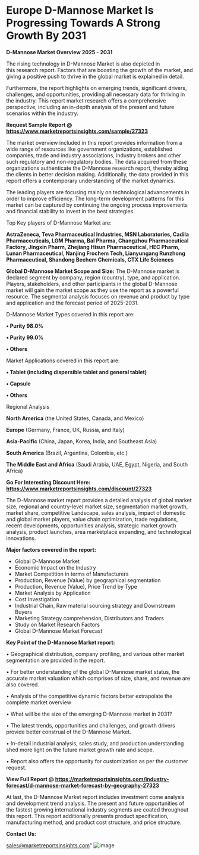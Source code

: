 # Europe D-Mannose Market Is Progressing Towards A Strong Growth By 2031

<Strong> D-Mannose Market Overview 2025 - 2031</strong>

The rising technology in D-Mannose Market is also depicted in this research report. Factors that are boosting the growth of the market, and giving a positive push to thrive in the global market is explained in detail.

Furthermore, the report highlights on emerging trends, significant drivers, challenges, and opportunities, providing all necessary data for thriving in the industry. This report market research offers a comprehensive perspective, including an in-depth analysis of the present and future scenarios within the industry.

<strong>Request Sample Report @ <a href=https://www.marketreportsinsights.com/sample/27323>https://www.marketreportsinsights.com/sample/27323</a></strong>

The market overview included in this report provides information from a wide range of resources like government organizations, established companies, trade and industry associations, industry brokers and other such regulatory and non-regulatory bodies. The data acquired from these organizations authenticate the D-Mannose research report, thereby aiding the clients in better decision making. Additionally, the data provided in this report offers a contemporary understanding of the market dynamics.

The leading players are focusing mainly on technological advancements in order to improve efficiency. The long-term development patterns for this market can be captured by continuing the ongoing process improvements and financial stability to invest in the best strategies.

Top Key players of D-Mannose Market are:

<strong>AstraZeneca, Teva Pharmaceutical Industries, MSN Laboratories, Cadila Pharmaceuticals, LGM Pharma, Bal Pharma, Changzhou Pharmaceutical Factory, Jingxin Pharm, Zhejiang Hisun Pharmaceutical, HEC Pharm, Lunan Pharmaceutical, Nanjing Frochem Tech, Lianyungang Runzhong Pharmaceutical, Shandong Bechem Chemicals, CTX Life Sciences</strong>

<strong><b>Global D-Mannose Market Scope and Size:</b></strong>
The D-Mannose market is declared segment by company, region (country), type, and application. Players, stakeholders, and other participants in the global D-Mannose market will gain the market scope as they use the report as a powerful resource. The segmental analysis focuses on revenue and product by type and application and the forecast period of 2025-2031.

D-Mannose Market Types covered in this report are:

<strong>• Purity 98.0%

• Purity 99.0%

• Others</strong>

Market Applications covered in this report are:

<strong>• Tablet (including dispersible tablet and general tablet)

• Capsule

• Others</strong> 

Regional Analysis

<strong>North America</strong> (the United States, Canada, and Mexico)

<strong>Europe</strong> (Germany, France, UK, Russia, and Italy)

<strong>Asia-Pacific</strong> (China, Japan, Korea, India, and Southeast Asia)

<strong>South America</strong> (Brazil, Argentina, Colombia, etc.)

<strong>The Middle East and Africa</strong> (Saudi Arabia, UAE, Egypt, Nigeria, and South Africa)

<strong>Go For Interesting Discount Here: <a href=https://www.marketreportsinsights.com/discount/27323>https://www.marketreportsinsights.com/discount/27323</a></strong>

The D-Mannose market report provides a detailed analysis of global market size, regional and country-level market size, segmentation market growth, market share, competitive Landscape, sales analysis, impact of domestic and global market players, value chain optimization, trade regulations, recent developments, opportunities analysis, strategic market growth analysis, product launches, area marketplace expanding, and technological innovations.

<strong><b>Major factors covered in the report:</b></strong>
<ul>
  <li>Global D-Mannose Market </li>
  <li>Economic Impact on the Industry</li>
  <li>Market Competition in terms of Manufacturers</li>
  <li>Production, Revenue (Value) by geographical segmentation</li>
  <li>Production, Revenue (Value), Price Trend by Type</li>
  <li>Market Analysis by Application</li>
  <li>Cost Investigation</li>
  <li>Industrial Chain, Raw material sourcing strategy and Downstream Buyers</li>
  <li>Marketing Strategy comprehension, Distributors and Traders</li>
  <li>Study on Market Research Factors</li>
  <li>Global D-Mannose Market Forecast</li>
</ul>

<strong><b>Key Point of the D-Mannose Market report:</b></strong>

• Geographical distribution, company profiling, and various other market segmentation are provided in the report.

• For better understanding of the global D-Mannose market status, the accurate market valuation which comprises of size, share, and revenue are also covered.

• Analysis of the competitive dynamic factors better extrapolate the complete market overview

• What will be the size of the emerging D-Mannose market in 2031?

• The latest trends, opportunities and challenges, and growth drivers provide better construal of the D-Mannose Market.

• In-detail industrial analysis, sales study, and production understanding shed more light on the future market growth rate and scope.

• Report also offers the opportunity for customization as per the customer request.

<strong><b>View Full Report @ <a href=https://marketreportsinsights.com/industry-forecast/d-mannose-market-forecast-by-geography-27323>https://marketreportsinsights.com/industry-forecast/d-mannose-market-forecast-by-geography-27323</a></b></strong>


At last, the D-Mannose Market report includes investment come analysis and development trend analysis. The present and future opportunities of the fastest growing international industry segments are coated throughout this report. This report additionally presents product specification, manufacturing method, and product cost structure, and price structure.

<strong>Contact Us:</strong>

sales@marketreportsinsights.com"
![image](https://github.com/user-attachments/assets/3feb3d2b-2e73-4e1d-a530-84c525cfe65e)
